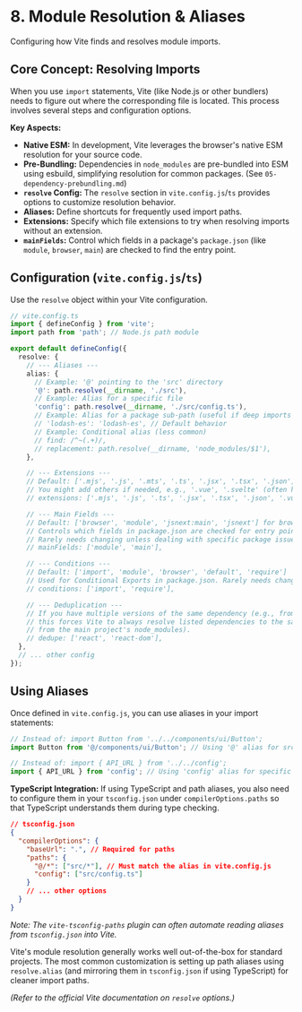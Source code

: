 # 8. Module Resolution & Aliases

Configuring how Vite finds and resolves module imports.

## Core Concept: Resolving Imports

When you use `import` statements, Vite (like Node.js or other bundlers) needs to figure out where the corresponding file is located. This process involves several steps and configuration options.

**Key Aspects:**

*   **Native ESM:** In development, Vite leverages the browser's native ESM resolution for your source code.
*   **Pre-Bundling:** Dependencies in `node_modules` are pre-bundled into ESM using esbuild, simplifying resolution for common packages. (See `05-dependency-prebundling.md`)
*   **`resolve` Config:** The `resolve` section in `vite.config.js`/`ts` provides options to customize resolution behavior.
*   **Aliases:** Define shortcuts for frequently used import paths.
*   **Extensions:** Specify which file extensions to try when resolving imports without an extension.
*   **`mainFields`:** Control which fields in a package's `package.json` (like `module`, `browser`, `main`) are checked to find the entry point.

## Configuration (`vite.config.js`/`ts`)

Use the `resolve` object within your Vite configuration.

```typescript
// vite.config.ts
import { defineConfig } from 'vite';
import path from 'path'; // Node.js path module

export default defineConfig({
  resolve: {
    // --- Aliases ---
    alias: {
      // Example: '@' pointing to the 'src' directory
      '@': path.resolve(__dirname, './src'),
      // Example: Alias for a specific file
      'config': path.resolve(__dirname, './src/config.ts'),
      // Example: Alias for a package sub-path (useful if deep imports are needed)
      // 'lodash-es': 'lodash-es', // Default behavior
      // Example: Conditional alias (less common)
      // find: /^~(.+)/,
      // replacement: path.resolve(__dirname, 'node_modules/$1'),
    },

    // --- Extensions ---
    // Default: ['.mjs', '.js', '.mts', '.ts', '.jsx', '.tsx', '.json']
    // You might add others if needed, e.g., '.vue', '.svelte' (often handled by plugins)
    // extensions: ['.mjs', '.js', '.ts', '.jsx', '.tsx', '.json', '.vue'],

    // --- Main Fields ---
    // Default: ['browser', 'module', 'jsnext:main', 'jsnext'] for browser environments
    // Controls which fields in package.json are checked for entry points.
    // Rarely needs changing unless dealing with specific package issues.
    // mainFields: ['module', 'main'],

    // --- Conditions ---
    // Default: ['import', 'module', 'browser', 'default', 'require']
    // Used for Conditional Exports in package.json. Rarely needs changing.
    // conditions: ['import', 'require'],

    // --- Deduplication ---
    // If you have multiple versions of the same dependency (e.g., from linked packages),
    // this forces Vite to always resolve listed dependencies to the same copy (the one
    // from the main project's node_modules).
    // dedupe: ['react', 'react-dom'],
  },
  // ... other config
});
```

## Using Aliases

Once defined in `vite.config.js`, you can use aliases in your import statements:

```typescript
// Instead of: import Button from '../../components/ui/Button';
import Button from '@/components/ui/Button'; // Using '@' alias for src

// Instead of: import { API_URL } from '../../config';
import { API_URL } from 'config'; // Using 'config' alias for specific file
```

**TypeScript Integration:** If using TypeScript and path aliases, you also need to configure them in your `tsconfig.json` under `compilerOptions.paths` so that TypeScript understands them during type checking.

```json
// tsconfig.json
{
  "compilerOptions": {
    "baseUrl": ".", // Required for paths
    "paths": {
      "@/*": ["src/*"], // Must match the alias in vite.config.js
      "config": ["src/config.ts"]
    }
    // ... other options
  }
}
```
*Note: The `vite-tsconfig-paths` plugin can often automate reading aliases from `tsconfig.json` into Vite.*

Vite's module resolution generally works well out-of-the-box for standard projects. The most common customization is setting up path aliases using `resolve.alias` (and mirroring them in `tsconfig.json` if using TypeScript) for cleaner import paths.

*(Refer to the official Vite documentation on `resolve` options.)*